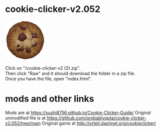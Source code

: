 # cookie-clicker-v2.052


<img src="img/perfectCookie.png" width="128">

Click on "/cookie-clicker-v2 (2).zip". <br>
Then click "Raw" and it should download the folder in a zip file. <br>
Once you have the file, open "index.html". <br>



# mods and other links
Mods are at https://sushi8756.github.io/Cookie-Clicker-Guide/
Original unmodified file is at https://github.com/probablyopta/cookie-clicker-v2.052/tree/main
Original game at http://orteil.dashnet.org/cookieclicker/
